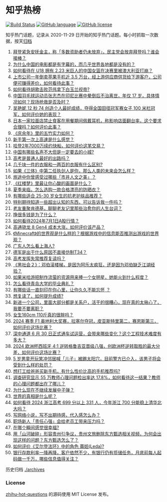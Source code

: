 # 知乎热榜
[![Build Status](https://github.com/ToWeLong/zhihu-hot-questions/workflows/CI/badge.svg)](https://github.com/ToWeLong/zhihu-hot-questions/actions)
[![GitHub language](https://img.shields.io/badge/language-golang-orange.svg)](https://golang.org/)
[![GitHub license](https://img.shields.io/github/license/ToWeLong/zhihu-hot-questions)](https://github.com/ToWeLong/zhihu-hot-questions/blob/main/LICENSE)

知乎热门话题，记录从 2020-11-29 日开始的知乎热门话题。每小时抓取一次数据，按天[归档](./archives)

<!-- BEGIN -->

1. [拜登紧急安抚金主，称「多数资助者仍未放弃」，民主党会放弃拜登吗？谁会接棒？](https://www.zhihu.com/question/660348806)
1. [为什么中国的电影都是有字幕的，而几乎世界各地都是没有的？](https://www.zhihu.com/question/547929535)
1. [如何看待在 U18 拥有 2.23 米巨人的中国女篮在决赛里被澳大利亚打崩？](https://www.zhihu.com/question/660374336)
1. [上市公司一年倒卖苹果手机近 3.5 万台，经上游供应商供货给下游客户，公司便可赚得差价，如何看待此事？](https://www.zhihu.com/question/660294745)
1. [如何看待胡歌击败范伟拿下白玉兰视帝?](https://www.zhihu.com/question/660271604)
1. [中国羽毛球运动员张志杰在印尼比赛中晕倒后不治离世，年仅 17 岁，具体情况如何？现场抢救是否及时？](https://www.zhihu.com/question/660416375)
1. [吴艳妮 12 秒 74 创造个人最好成绩，夺得全国田径冠军赛女子 100 米栏冠军，如何评价她的表现？](https://www.zhihu.com/question/660373598)
1. [日本一家拉面店禁止食客在用餐期间佩戴耳机，称影响店面翻台率，这个要求合理吗？如何评价此事？](https://www.zhihu.com/question/660351168)
1. [《庆余年》里的五竹实力如何？](https://www.zhihu.com/question/360623553)
1. [新手第一次上高速是什么感觉？](https://www.zhihu.com/question/658668960)
1. [哈登2年7000万续约快船，如何评价这笔交易？](https://www.zhihu.com/question/660411259)
1. [中国有哪些名声不大但是一定要去的小城?](https://www.zhihu.com/question/658460528)
1. [高考是普通人最好的出路吗？](https://www.zhihu.com/question/660152274)
1. [几千块一件的衣服和一两百的衣服有什么区别?](https://www.zhihu.com/question/658106220)
1. [如果《三体》中第二任执剑人是你，那么人类的未来会怎么样？](https://www.zhihu.com/question/655896830)
1. [旅途中你曾感受过哪些「市井人文之美」？](https://www.zhihu.com/question/570576683)
1. [《红楼梦》里最让你心酸的画面是什么？](https://www.zhihu.com/question/458515278)
1. [夏季来临，怎么选购一款合格漂亮的防晒衣？](https://www.zhihu.com/question/657644492)
1. [有哪些适合 25-30 岁女生的抗老护肤品推荐？](https://www.zhihu.com/question/656736577)
1. [特别期待知道一些超出认知的东西，可以告诉我一件吗？](https://www.zhihu.com/question/658934991)
1. [老友重聚肯德基，聊聊老友记里那些治愈你的人生台词？](https://www.zhihu.com/question/660090037)
1. [挣很多钱是为了什么？](https://www.zhihu.com/question/658654416)
1. [如何看待2024年7月1日A股行情？](https://www.zhihu.com/question/660066072)
1. [高通骁龙 8 Gen4 成本大涨，如何评价该产品？](https://www.zhihu.com/question/659941675)
1. [《Minecraft》的世界观是什么样的？根据游戏中的信息能否推测出游戏的世界观？](https://www.zhihu.com/question/416592774)
1. [广东人怎么看上海人?](https://www.zhihu.com/question/626964233)
1. [德军是出于什么原因不直接仿制T34？](https://www.zhihu.com/question/660209999)
1. [高考发挥失常推荐复读吗？](https://www.zhihu.com/question/659969715)
1. [《黑社会２》：邓伯滚楼梯，是因为阿乐太疯狂，还是因为邓伯缺乏江湖经验？](https://www.zhihu.com/question/660065221)
1. [如果米哈游把制作流萤的资源用来捧一个女明星，她能火到什么程度？](https://www.zhihu.com/question/658983572)
1. [怎么看待青岛大学的毕业典礼？](https://www.zhihu.com/question/659903590)
1. [有哪些话一直刻印在你心里，让你久久不能忘怀 ？](https://www.zhihu.com/question/660311331)
1. [想复读了，如何提升成绩?](https://www.zhihu.com/question/660019760)
1. [新进一个公司，里面大部分都是关系户，活干的很糟心，现在真的太揪心了，我要不要离职？](https://www.zhihu.com/question/659545540)
1. [女生160cm 110斤真的很胖吗？](https://www.zhihu.com/question/655810986)
1. [2024 赛季 F1 奥地利大奖赛，拉塞尔夺冠，皮亚斯特里第二，赛恩斯第三，如何评价这场比赛？](https://www.zhihu.com/question/660380135)
1. [深中通道 6 月 30 日正式通车试运营，会带来哪些变化？这个工程技术难度有多大？](https://www.zhihu.com/question/660340179)
1. [2024 欧洲杯西班牙 4:1 逆转格鲁吉亚晋级八强，创欧洲杯逆转取胜的最大分差，如何评价这场比赛？](https://www.zhihu.com/question/660182257)
1. [5 岁男童开玩笑冲邻居喊「儿子」被踢太阳穴，目前警方已介入，该男子将会受到什么样的处罚？](https://www.zhihu.com/question/660258095)
1. [想打工给爸爸买新手机，有什么性价比高的手机推荐吗?](https://www.zhihu.com/question/656490472)
1. [调查研究显示 55 万教师心理问题检出率达 17.8%，如何看待这一结果？教师的心理问题都出在了哪儿？](https://www.zhihu.com/question/660261614)
1. [为什么现在不继续发展中子弹？](https://www.zhihu.com/question/660013902)
1. [世界的真相是什么呢？](https://www.zhihu.com/question/492808108)
1. [如何看待 2024 浙江高考 699 分以上 331 人，今年浙江 700 分能稳上清华北大吗？](https://www.zhihu.com/question/659954438)
1. [写网络小说，写不出期待感，代入感怎么办？](https://www.zhihu.com/question/656230100)
1. [职场新人「责任心强」会给老员工带来压力吗？](https://www.zhihu.com/question/660189914)
1. [在哪个瞬间感觉很幸福?](https://www.zhihu.com/question/660121511)
1. [用「山河破碎」形容贵州引争议‍，贵州文旅删除东方甄选相关视频，为何会出现这样的问题？东方甄选怎么了？](https://www.zhihu.com/question/660244409)
1. [如何评价《艾尔登法环》中的角色 蕾妲(Leda)?](https://www.zhihu.com/question/659475316)
1. [银行存款利率一降再降，客户依然不少，有银行仍有揽储任务，月底前每人起码做一千万，哪些信息值得关注？](https://www.zhihu.com/question/660247009)

<!-- END -->

历史归档 [./archives](./archives)


### License
[zhihu-hot-questions](https://github.com/towelong/zhihu-hot-questions) 的源码使用 MIT License 发布。